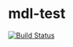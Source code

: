# mdl-test

[![Build Status](https://travis-ci.org/AdrianoRuseler/mdl-test.svg?branch=master)](https://travis-ci.org/AdrianoRuseler/mdl-test)
